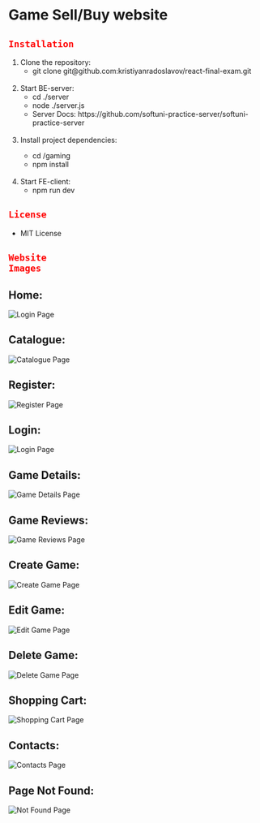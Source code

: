 # Game Sell/Buy website

## <code style="color : red">Installation</code>
<ol>
 <li>Clone the repository:
 <ul>
  <li>git clone git@github.com:kristiyanradoslavov/react-final-exam.git</li>
 </ul>
 </li>
 <br>
 <li>Start BE-server:
 <ul>
  <li>cd ./server </li>
  <li>node ./server.js </li>
  <li>Server Docs: https://github.com/softuni-practice-server/softuni-practice-server</li>
 </ul>
 </li>
  <br>
 <li>Install project dependencies:</li>
  <ul>
  <li>cd /gaming</li>
  <li>npm install</li>
 </ul>
 </li>
  <br>
 <li>Start FE-client:
  <ul>
  <li>npm run dev</li>
 </ul>
 </li>
</ol>

## <code style="color : red">License</code>
<ul>
 <li>MIT License</li>
</ul>

## <code style="color : red">Website Images</code>
## Home:
![Login Page](/website-images/Home.png)

## Catalogue:
![Catalogue Page](/website-images/Catalogue.png)

## Register:
![Register Page](/website-images/register.png)

## Login:
![Login Page](/website-images/login.png)

## Game Details: 
![Game Details Page](/website-images/game-details.png)

## Game Reviews:
![Game Reviews Page](/website-images/game-reviews.png)

## Create Game:
![Create Game Page](/website-images/add-game.png)

## Edit Game:
![Edit Game Page](/website-images/edit-game.png)

## Delete Game:
![Delete Game Page](/website-images/delete-game.png)

## Shopping Cart:
![Shopping Cart Page](/website-images/Shopping-cart.png)

## Contacts:
![Contacts Page](/website-images/Contacts.png)

## Page Not Found:
![Not Found Page](/website-images/page-not-found.png)